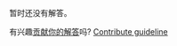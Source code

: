 
暂时还没有解答。

有兴趣[贡献你的解答](https://github.com/BFEdev/BFE.dev-solutions/blob/main/problem/traverse-dom-level-by-level_zh.md)吗? [Contribute guideline](https://github.com/BFEdev/BFE.dev-solutions#how-to-contribute)
